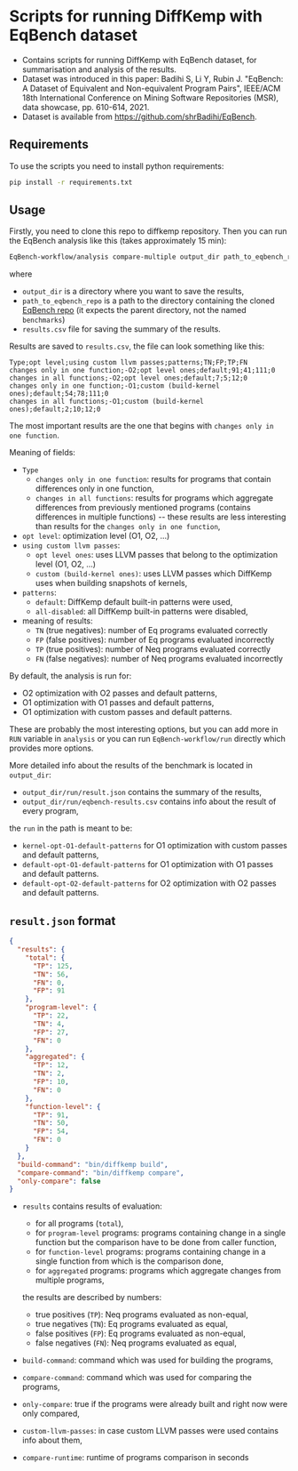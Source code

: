 # Scripts for running DiffKemp with EqBench dataset

- Contains scripts for running DiffKemp with EqBench dataset, for summarisation
  and analysis of the results.
- Dataset was introduced in this paper:
  Badihi S, Li Y, Rubin J. "EqBench: A Dataset of Equivalent and Non-equivalent
  Program Pairs", IEEE/ACM 18th International Conference on Mining Software
  Repositories (MSR), data showcase, pp. 610-614, 2021.
- Dataset is available from <https://github.com/shrBadihi/EqBench>.


## Requirements

To use the scripts you need to install python requirements:

```bash
pip install -r requirements.txt
```

## Usage

Firstly, you need to clone this repo to diffkemp repository.
Then you can run the EqBench analysis like this (takes approximately 15 min):

```bash
EqBench-workflow/analysis compare-multiple output_dir path_to_eqbench_repo > results.csv
```

where

- `output_dir` is a directory where you want to save the results,
- `path_to_eqbench_repo` is a path to the directory containing the cloned
  [EqBench repo](https://github.com/shrBadihi/EqBench) (it expects the parent
  directory, not the named `benchmarks`)
- `results.csv` file for saving the summary of the results.

Results are saved to `results.csv`, the file can look something like this:

```csv
Type;opt level;using custom llvm passes;patterns;TN;FP;TP;FN
changes only in one function;-O2;opt level ones;default;91;41;111;0
changes in all functions;-O2;opt level ones;default;7;5;12;0
changes only in one function;-O1;custom (build-kernel ones);default;54;78;111;0
changes in all functions;-O1;custom (build-kernel ones);default;2;10;12;0
```

The most important results are the one that begins with
`changes only in one function`.

Meaning of fields:

- `Type`
  - `changes only in one function`: results for programs that contain
    differences only in one function,
  - `changes in all functions`: results for programs which aggregate differences
    from previously mentioned programs
    (contains differences in multiple functions) -- these results are less
    interesting than results for the `changes only in one function`,
- `opt level`: optimization level (O1, O2, ...)
- `using custom llvm passes`:
  - `opt level ones`: uses LLVM passes that belong to the optimization level
    (O1, O2, ...)
  - `custom (build-kernel ones)`: uses LLVM passes which DiffKemp uses when
    building snapshots of kernels,
- `patterns`:
  - `default`: DiffKemp default built-in patterns were used,
  - `all-disabled`: all DiffKemp built-in patterns were disabled,
- meaning of results:
  - `TN` (true negatives): number of Eq programs evaluated correctly
  - `FP` (false positives): number of Eq programs evaluated incorrectly
  - `TP` (true positives): number of Neq programs evaluated correctly
  - `FN` (false negatives): number of Neq programs evaluated incorrectly

By default, the analysis is run for:

- O2 optimization with O2 passes and default patterns,
- O1 optimization with O1 passes and default patterns,
- O1 optimization with custom passes and default patterns.

These are probably the most interesting options, but you can add more in `RUN`
variable in `analysis` or you can run `EqBench-workflow/run` directly which
provides more options.

More detailed info about the results of the benchmark is located in
`output_dir`:

- `output_dir/run/result.json` contains the summary of the results,
- `output_dir/run/eqbench-results.csv` contains info about the result of every
  program,

the `run` in the path is meant to be:

- `kernel-opt-O1-default-patterns` for O1 optimization with custom passes and
  default patterns,
- `default-opt-O1-default-patterns` for O1 optimization with O1 passes and
  default patterns.
- `default-opt-O2-default-patterns` for O2 optimization with O2 passes and
  default patterns.

## `result.json` format

```json
{
  "results": {
    "total": {
      "TP": 125,
      "TN": 56,
      "FN": 0,
      "FP": 91
    },
    "program-level": {
      "TP": 22,
      "TN": 4,
      "FP": 27,
      "FN": 0
    },
    "aggregated": {
      "TP": 12,
      "TN": 2,
      "FP": 10,
      "FN": 0
    },
    "function-level": {
      "TP": 91,
      "TN": 50,
      "FP": 54,
      "FN": 0
    }
  },
  "build-command": "bin/diffkemp build",
  "compare-command": "bin/diffkemp compare",
  "only-compare": false
}
```

- `results` contains results of evaluation:
  - for all programs (`total`),
  - for `program-level` programs: programs containing change in a single
    function but the comparison have to be done from caller function,
  - for `function-level` programs: programs containing change in a single
    function from which is the comparison done,
  - for `aggregated` programs: programs which aggregate changes from multiple
    programs,

  the results are described by numbers:
  - true positives (`TP`): Neq programs evaluated as non-equal,
  - true negatives (`TN`): Eq programs evaluated as equal,
  - false positives (`FP`): Eq programs evaluated as non-equal,
  - false negatives (`FN`): Neq programs evaluated as equal,
- `build-command`: command which was used for building the programs,
- `compare-command`: command which was used for comparing the programs,
- `only-compare`: true if the programs were already built and right now were
  only compared,
- `custom-llvm-passes`: in case custom LLVM passes were used contains info
  about them,
- `compare-runtime`: runtime of programs comparison in seconds
